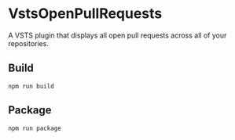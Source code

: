 # VstsOpenPullRequests
A VSTS plugin that displays all open pull requests across all of your repositories.

## Build
`npm run build`

## Package
`npm run package`
